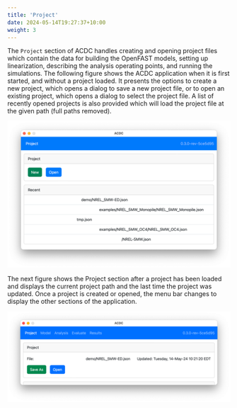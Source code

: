 ```yaml
---
title: 'Project'
date: 2024-05-14T19:27:37+10:00
weight: 3
---
```


The `Project` section of ACDC handles creating and opening project files which contain the data for building the OpenFAST models, setting up linearization, describing the analysis operating points, and running the simulations. The following figure shows the ACDC application when it is first started, and without a project loaded. It presents the options to create a new project, which opens a dialog to save a new project file, or to open an existing project, which opens a dialog to select the project file. A list of recently opened projects is also provided which will load the project file at the given path (full paths removed). 

![Project](project.png)

The next figure shows the Project section after a project has been loaded and displays the current project path and the last time the project was updated. Once a project is created or opened, the menu bar changes to display the other sections of the application.

![Project Opened](project-opened.png)